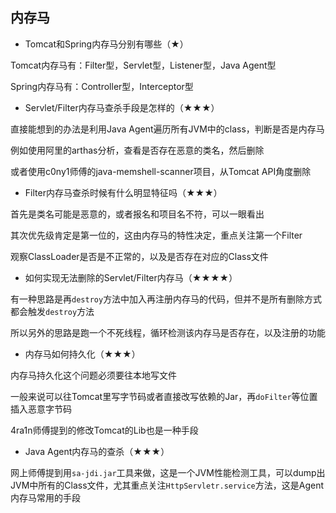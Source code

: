 ## 内存马

- Tomcat和Spring内存马分别有哪些（★）

Tomcat内存马有：Filter型，Servlet型，Listener型，Java Agent型

Spring内存马有：Controller型，Interceptor型



- Servlet/Filter内存马查杀手段是怎样的（★★★）

直接能想到的办法是利用Java Agent遍历所有JVM中的class，判断是否是内存马

例如使用阿里的arthas分析，查看是否存在恶意的类名，然后删除

或者使用c0ny1师傅的java-memshell-scanner项目，从Tomcat API角度删除



- Filter内存马查杀时候有什么明显特征吗（★★★）

首先是类名可能是恶意的，或者报名和项目名不符，可以一眼看出

其次优先级肯定是第一位的，这由内存马的特性决定，重点关注第一个Filter

观察ClassLoader是否是不正常的，以及是否存在对应的Class文件



- 如何实现无法删除的Servlet/Filter内存马（★★★★）

有一种思路是再`destroy`方法中加入再注册内存马的代码，但并不是所有删除方式都会触发`destroy`方法

所以另外的思路是跑一个不死线程，循环检测该内存马是否存在，以及注册的功能



- 内存马如何持久化（★★★）

内存马持久化这个问题必须要往本地写文件

一般来说可以往Tomcat里写字节码或者直接改写依赖的Jar，再`doFilter`等位置插入恶意字节码

4ra1n师傅提到的修改Tomcat的Lib也是一种手段



- Java Agent内存马的查杀（★★★）

网上师傅提到用`sa-jdi.jar`工具来做，这是一个JVM性能检测工具，可以dump出JVM中所有的Class文件，尤其重点关注`HttpServletr.service`方法，这是Agent内存马常用的手段